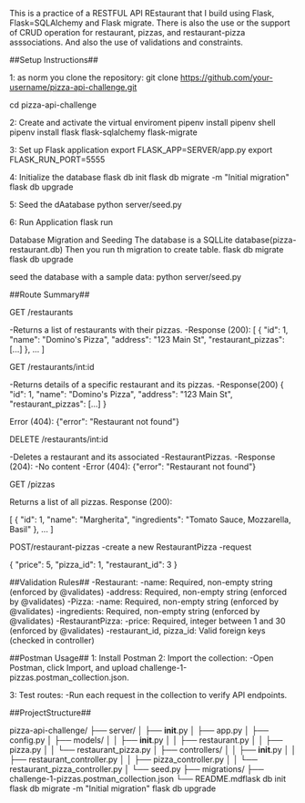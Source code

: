 This is a practice of a RESTFUL API REstaurant  that I build using Flask, Flask=SQLAlchemy and Flask migrate. There is also the use or the support of CRUD operation for restaurant, pizzas, and restaurant-pizza asssociations. And also the use of validations and constraints.

##Setup Instructions##

1: as norm you clone the repository:
git clone  https://github.com/your-username/pizza-api-challenge.git

cd pizza-api-challenge

2: Create and activate the virtual enviroment
pipenv install
pipenv shell
pipenv install flask flask-sqlalchemy flask-migrate

3: Set up Flask application
export FLASK_APP=SERVER/app.py
export FLASK_RUN_PORT=5555

4: Initialize the database
flask db init
flask db migrate -m "Initial migration"
flask db upgrade

5: Seed the dAatabase
python server/seed.py

6: Run Application
flask run


Database Migration and Seeding
The database is a SQLLite database(pizza-restaurant.db)
Then you run th migration to create table.
flask db migrate
flask db upgrade

seed the database with a sample data:
python server/seed.py


##Route Summary##

GET /restaurants

-Returns a list of restaurants with their pizzas.
-Response (200):
    [
    {
        "id": 1,
        "name": "Domino's Pizza",
        "address": "123 Main St",
        "restaurant_pizzas": [...]
    },
    ...
]

GET /restaurants/int:id

-Returns details of a specific restaurant and its pizzas.
-Response(200)
    {
    "id": 1,
    "name": "Domino's Pizza",
    "address": "123 Main St",
    "restaurant_pizzas": [...]
}

Error (404):
{"error": "Restaurant not found"}

DELETE /restaurants/int:id

-Deletes a restaurant and its associated -RestaurantPizzas.
-Response (204):
    -No content
-Error (404):
{"error": "Restaurant not found"}

GET /pizzas

Returns a list of all pizzas.
Response (200):

[
    {
        "id": 1,
        "name": "Margherita",
        "ingredients": "Tomato Sauce, Mozzarella, Basil"
    },
    ...
]

POST/restaurant-pizzas
-create a new RestaurantPizza
-request

{
    "price": 5,
    "pizza_id": 1,
    "restaurant_id": 3
}


##Validation Rules##
-Restaurant:
    -name: Required, non-empty string (enforced by @validates)
    -address: Required, non-empty string (enforced by @validates)
-Pizza:
    -name: Required, non-empty string (enforced by @validates)
    -ingredients: Required, non-empty string (enforced by @validates)
-RestaurantPizza:
    -price: Required, integer between 1 and 30 (enforced by @validates)
    -restaurant_id, pizza_id: Valid foreign keys (checked in controller)

 ##Postman Usage##
 1: Install Postman
2: Import the collection:
    -Open Postman, click Import, and upload challenge-1-pizzas.postman_collection.json.

3: Test routes:
    -Run each request in the collection to verify API endpoints.

   
   ##ProjectStructure##

   pizza-api-challenge/
├── server/
│   ├── __init__.py
│   ├── app.py
│   ├── config.py
│   ├── models/
│   │   ├── __init__.py
│   │   ├── restaurant.py
│   │   ├── pizza.py
│   │   └── restaurant_pizza.py
│   ├── controllers/
│   │   ├── __init__.py
│   │   ├── restaurant_controller.py
│   │   ├── pizza_controller.py
│   │   └── restaurant_pizza_controller.py
│   └── seed.py
├── migrations/
├── challenge-1-pizzas.postman_collection.json
└── README.mdflask db init
flask db migrate -m "Initial migration"
flask db upgrade